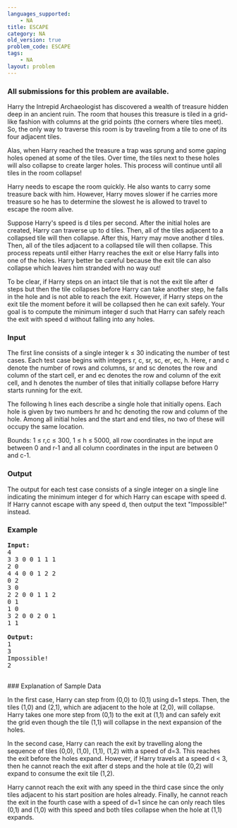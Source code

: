 ```yaml
---
languages_supported:
    - NA
title: ESCAPE
category: NA
old_version: true
problem_code: ESCAPE
tags:
    - NA
layout: problem
---
```

###  All submissions for this problem are available. 

Harry the Intrepid Archaeologist has discovered a wealth of treasure hidden deep in an ancient ruin. The room that houses this treasure is tiled in a grid-like fashion with columns at the grid points (the corners where tiles meet). So, the only way to traverse this room is by traveling from a tile to one of its four adjacent tiles.

Alas, when Harry reached the treasure a trap was sprung and some gaping holes opened at some of the tiles. Over time, the tiles next to these holes will also collapse to create larger holes. This process will continue until all tiles in the room collapse!

Harry needs to escape the room quickly. He also wants to carry some treasure back with him. However, Harry moves slower if he carries more treasure so he has to determine the slowest he is allowed to travel to escape the room alive.

Suppose Harry's speed is d tiles per second. After the initial holes are created, Harry can traverse up to d tiles. Then, all of the tiles adjacent to a collapsed tile will then collapse. After this, Harry may move another d tiles. Then, all of the tiles adjacent to a collapsed tile will then collapse. This process repeats until either Harry reaches the exit or else Harry falls into one of the holes. Harry better be careful because the exit tile can also collapse which leaves him stranded with no way out!

To be clear, if Harry steps on an intact tile that is not the exit tile after d steps but then the tile collapses before Harry can take another step, he falls in the hole and is not able to reach the exit. However, if Harry steps on the exit tile the moment before it will be collapsed then he can exit safely. Your goal is to compute the minimum integer d such that Harry can safely reach the exit with speed d without falling into any holes.

### Input

The first line consists of a single integer k ≤ 30 indicating the number of test cases. Each test case begins with integers r, c, sr, sc, er, ec, h. Here, r and c denote the number of rows and columns, sr and sc denotes the row and column of the start cell, er and ec denotes the row and column of the exit cell, and h denotes the number of tiles that initially collapse before Harry starts running for the exit.

The following h lines each describe a single hole that initially opens. Each hole is given by two numbers hr and hc denoting the row and column of the hole. Among all initial holes and the start and end tiles, no two of these will occupy the same location.

Bounds: 1 ≤ r,c ≤ 300, 1 ≤ h ≤ 5000, all row coordinates in the input are between 0 and r-1 and all column coordinates in the input are between 0 and c-1.

### Output

The output for each test case consists of a single integer on a single line indicating the minimum integer d for which Harry can escape with speed d. If Harry cannot escape with any speed d, then output the text "Impossible!" instead.

### Example

<pre>
<b>Input:</b>
4
3 3 0 0 1 1 1
2 0
4 4 0 0 1 2 2
0 2
3 0
2 2 0 0 1 1 2
0 1
1 0
3 2 0 0 2 0 1
1 1

<b>Output:</b>
1
3
Impossible!
2

</pre>### Explanation of Sample Data
In the first case, Harry can step from (0,0) to (0,1) using d=1 steps. Then, the tiles (1,0) and (2,1), which are adjacent to the hole at (2,0), will collapse. Harry takes one more step from (0,1) to the exit at (1,1) and can safely exit the grid even though the tile (1,1) will collapse in the next expansion of the holes.

In the second case, Harry can reach the exit by travelling along the sequence of tiles (0,0), (1,0), (1,1), (1,2) with a speed of d=3. This reaches the exit before the holes expand. However, if Harry travels at a speed d < 3, then he cannot reach the exit after d steps and the hole at tile (0,2) will expand to consume the exit tile (1,2).

Harry cannot reach the exit with any speed in the third case since the only tiles adjacent to his start position are holes already. Finally, he cannot reach the exit in the fourth case with a speed of d=1 since he can only reach tiles (0,1) and (1,0) with this speed and both tiles collapse when the hole at (1,1) expands.
